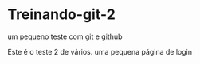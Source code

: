 # Treinando-git-2
um pequeno teste com git e github

Este é o teste 2 de vários. uma pequena página de login


